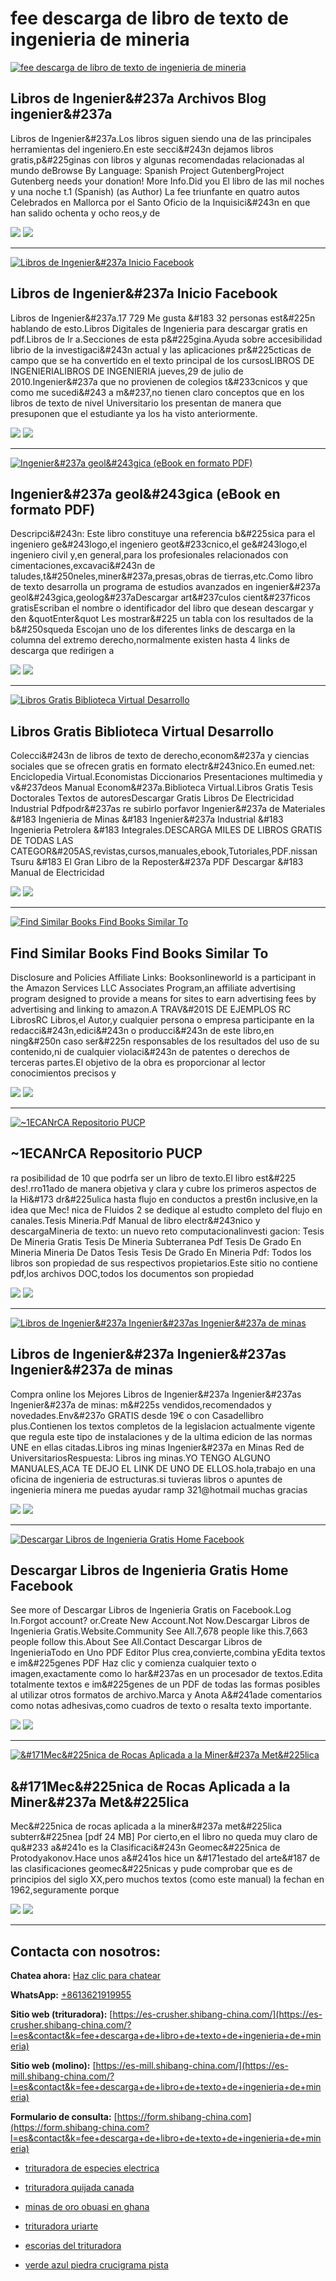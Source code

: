 # fee descarga de libro de texto de ingenieria de mineria

<a href="https://swt.shibang-china.com/?l=es&img&k=fee+descarga+de+libro+de+texto+de+ingenieria+de+mineria" target="_blank">![fee descarga de libro de texto de ingenieria de mineria](http://static.shibang-china.com/all-800x300/819.jpg)</a>

## Libros de Ingenier&#237a Archivos Blog ingenier&#237a
Libros de Ingenier&#237a.Los libros siguen siendo una de las principales herramientas del ingeniero.En este secci&#243n dejamos libros gratis,p&#225ginas con libros y algunas recomendadas relacionadas al mundo deBrowse By Language: Spanish Project GutenbergProject Gutenberg needs your donation! More Info.Did you El libro de las mil noches y una noche t.1 (Spanish) (as Author) La fee triunfante en quatro autos Celebrados en Mallorca por el Santo Oficio de la Inquisici&#243n en que han salido ochenta y ocho reos,y de


<a href="https://whatsapp.shibangsoft.com/WhatsApp.php" target="_blank" title="WhatsApp">![](http://static.shibang-china.com/icon/whatsapp.png)</a> <a href="https://swt.shibang-china.com/?l=es&icon&k=fee+descarga+de+libro+de+texto+de+ingenieria+de+mineria" target="_blank">![](http://static.shibang-china.com/icon/chat-es.png)</a>

---

<a href="https://swt.shibang-china.com/?l=es&img&k=fee+descarga+de+libro+de+texto+de+ingenieria+de+mineria" target="_blank">![Libros de Ingenier&#237a Inicio Facebook](http://static.shibang-china.com/all-800x300/771.jpg)</a>

## Libros de Ingenier&#237a Inicio Facebook
Libros de Ingenier&#237a.17 729 Me gusta &#183 32 personas est&#225n hablando de esto.Libros Digitales de Ingenieria para descargar gratis en pdf.Libros de Ir a.Secciones de esta p&#225gina.Ayuda sobre accesibilidad librio de la investigaci&#243n actual y las aplicaciones pr&#225cticas de campo que se ha convertido en el texto principal de los cursosLIBROS DE INGENIERIALIBROS DE INGENIERIA jueves,29 de julio de 2010.Ingenier&#237a que no provienen de colegios t&#233cnicos y que como me sucedi&#243 a m&#237,no tienen claro conceptos que en los libros de texto de nivel Universitario los presentan de manera que presuponen que el estudiante ya los ha visto anteriormente.


<a href="https://whatsapp.shibangsoft.com/WhatsApp.php" target="_blank" title="WhatsApp">![](http://static.shibang-china.com/icon/whatsapp.png)</a> <a href="https://swt.shibang-china.com/?l=es&icon&k=fee+descarga+de+libro+de+texto+de+ingenieria+de+mineria" target="_blank">![](http://static.shibang-china.com/icon/chat-es.png)</a>

---

<a href="https://swt.shibang-china.com/?l=es&img&k=fee+descarga+de+libro+de+texto+de+ingenieria+de+mineria" target="_blank">![Ingenier&#237a geol&#243gica (eBook en formato PDF)](http://static.shibang-china.com/all-800x300/614.jpg)</a>

## Ingenier&#237a geol&#243gica (eBook en formato PDF)
Descripci&#243n: Este libro constituye una referencia b&#225sica para el ingeniero ge&#243logo,el ingeniero geot&#233cnico,el ge&#243logo,el ingeniero civil y,en general,para los profesionales relacionados con cimentaciones,excavaci&#243n de taludes,t&#250neles,miner&#237a,presas,obras de tierras,etc.Como libro de texto desarrolla un programa de estudios avanzados en ingenier&#237a geol&#243gica,geolog&#237aDescargar art&#237culos cient&#237ficos gratisEscriban el nombre o identificador del libro que desean descargar y den &quotEnter&quot Les mostrar&#225 un tabla con los resultados de la b&#250squeda Escojan uno de los diferentes links de descarga en la columna del extremo derecho,normalmente existen hasta 4 links de descarga que redirigen a


<a href="https://whatsapp.shibangsoft.com/WhatsApp.php" target="_blank" title="WhatsApp">![](http://static.shibang-china.com/icon/whatsapp.png)</a> <a href="https://swt.shibang-china.com/?l=es&icon&k=fee+descarga+de+libro+de+texto+de+ingenieria+de+mineria" target="_blank">![](http://static.shibang-china.com/icon/chat-es.png)</a>

---

<a href="https://swt.shibang-china.com/?l=es&img&k=fee+descarga+de+libro+de+texto+de+ingenieria+de+mineria" target="_blank">![Libros Gratis Biblioteca Virtual Desarrollo](http://static.shibang-china.com/all-800x300/519.jpg)</a>

## Libros Gratis Biblioteca Virtual Desarrollo
Colecci&#243n de libros de texto de derecho,econom&#237a y ciencias sociales que se ofrecen gratis en formato electr&#243nico.En eumed.net: Enciclopedia Virtual.Economistas Diccionarios Presentaciones multimedia y v&#237deos Manual Econom&#237a.Biblioteca Virtual.Libros Gratis Tesis Doctorales Textos de autoresDescargar Gratis Libros De Electricidad Industrial Pdfpodr&#237as re subirlo porfavor Ingenier&#237a de Materiales &#183 Ingenieria de Minas &#183 Ingenier&#237a Industrial &#183 Ingenieria Petrolera &#183 Integrales.DESCARGA MILES DE LIBROS GRATIS DE TODAS LAS CATEGOR&#205AS,revistas,cursos,manuales,ebook,Tutoriales,PDF.nissan Tsuru &#183 El Gran Libro de la Reposter&#237a PDF Descargar &#183 Manual de Electricidad


<a href="https://whatsapp.shibangsoft.com/WhatsApp.php" target="_blank" title="WhatsApp">![](http://static.shibang-china.com/icon/whatsapp.png)</a> <a href="https://swt.shibang-china.com/?l=es&icon&k=fee+descarga+de+libro+de+texto+de+ingenieria+de+mineria" target="_blank">![](http://static.shibang-china.com/icon/chat-es.png)</a>

---

<a href="https://swt.shibang-china.com/?l=es&img&k=fee+descarga+de+libro+de+texto+de+ingenieria+de+mineria" target="_blank">![Find Similar Books Find Books Similar To](http://static.shibang-china.com/all-800x300/485.jpg)</a>

## Find Similar Books Find Books Similar To
Disclosure and Policies Affiliate Links: Booksonlineworld is a participant in the Amazon Services LLC Associates Program,an affiliate advertising program designed to provide a means for sites to earn advertising fees by advertising and linking to amazon.A TRAV&#201S DE EJEMPLOS RC LibrosRC Libros,el Autor,y cualquier persona o empresa participante en la redacci&#243n,edici&#243n o producci&#243n de este libro,en ning&#250n caso ser&#225n responsables de los resultados del uso de su contenido,ni de cualquier violaci&#243n de patentes o derechos de terceras partes.El objetivo de la obra es proporcionar al lector conocimientos precisos y


<a href="https://whatsapp.shibangsoft.com/WhatsApp.php" target="_blank" title="WhatsApp">![](http://static.shibang-china.com/icon/whatsapp.png)</a> <a href="https://swt.shibang-china.com/?l=es&icon&k=fee+descarga+de+libro+de+texto+de+ingenieria+de+mineria" target="_blank">![](http://static.shibang-china.com/icon/chat-es.png)</a>

---

<a href="https://swt.shibang-china.com/?l=es&img&k=fee+descarga+de+libro+de+texto+de+ingenieria+de+mineria" target="_blank">![~1ECANrCA Repositorio PUCP](http://static.shibang-china.com/all-800x300/1141.jpg)</a>

## ~1ECANrCA Repositorio PUCP
ra posibilidad de 10 que podrfa ser un libro de texto.El libro est&#225 des!.rro11ado de manera objetiva y clara y cubre los primeros aspectos de la Hi&#173 dr&#225ulica hasta flujo en conductos a prest6n inclusive,en la idea que Mec! nica de Fluidos 2 se dedique al estudto completo del flujo en canales.Tesis Mineria.Pdf Manual de libro electr&#243nico y descargaMineria de texto: un nuevo reto computacionalinvesti gacion: Tesis De Mineria Gratis Tesis De Mineria Subterranea Pdf Tesis De Grado En Mineria Mineria De Datos Tesis Tesis De Grado En Mineria Pdf: Todos los libros son propiedad de sus respectivos propietarios.Este sitio no contiene pdf,los archivos DOC,todos los documentos son propiedad


<a href="https://whatsapp.shibangsoft.com/WhatsApp.php" target="_blank" title="WhatsApp">![](http://static.shibang-china.com/icon/whatsapp.png)</a> <a href="https://swt.shibang-china.com/?l=es&icon&k=fee+descarga+de+libro+de+texto+de+ingenieria+de+mineria" target="_blank">![](http://static.shibang-china.com/icon/chat-es.png)</a>

---

<a href="https://swt.shibang-china.com/?l=es&img&k=fee+descarga+de+libro+de+texto+de+ingenieria+de+mineria" target="_blank">![Libros de Ingenier&#237a Ingenier&#237as Ingenier&#237a de minas](http://static.shibang-china.com/all-800x300/777.jpg)</a>

## Libros de Ingenier&#237a Ingenier&#237as Ingenier&#237a de minas
Compra online los Mejores Libros de Ingenier&#237a Ingenier&#237as Ingenier&#237a de minas: m&#225s vendidos,recomendados y novedades.Env&#237o GRATIS desde 19€ o con Casadellibro plus.Contienen los textos completos de la legislacion actualmente vigente que regula este tipo de instalaciones y de la ultima edicion de las normas UNE en ellas citadas.Libros ing minas Ingenier&#237a en Minas Red de UniversitariosRespuesta: Libros ing minas.YO TENGO ALGUNO MANUALES,ACA TE DEJO EL LINK DE UNO DE ELLOS.hola,trabajo en una oficina de ingenieria de estructuras.si tuvieras libros o apuntes de ingenieria minera me puedas ayudar ramp 321@hotmail muchas gracias


<a href="https://whatsapp.shibangsoft.com/WhatsApp.php" target="_blank" title="WhatsApp">![](http://static.shibang-china.com/icon/whatsapp.png)</a> <a href="https://swt.shibang-china.com/?l=es&icon&k=fee+descarga+de+libro+de+texto+de+ingenieria+de+mineria" target="_blank">![](http://static.shibang-china.com/icon/chat-es.png)</a>

---

<a href="https://swt.shibang-china.com/?l=es&img&k=fee+descarga+de+libro+de+texto+de+ingenieria+de+mineria" target="_blank">![Descargar Libros de Ingenieria Gratis Home Facebook](http://static.shibang-china.com/all-800x300/1242.jpg)</a>

## Descargar Libros de Ingenieria Gratis Home Facebook
See more of Descargar Libros de Ingenieria Gratis on Facebook.Log In.Forgot account? or.Create New Account.Not Now.Descargar Libros de Ingenieria Gratis.Website.Community See All.7,678 people like this.7,663 people follow this.About See All.Contact Descargar Libros de IngenieriaTodo en Uno PDF Editor Plus crea,convierte,combina yEdita textos e im&#225genes PDF Haz clic y comienza cualquier texto o imagen,exactamente como lo har&#237as en un procesador de textos.Edita totalmente textos e im&#225genes de un PDF de todas las formas posibles al utilizar otros formatos de archivo.Marca y Anota A&#241ade comentarios como notas adhesivas,como cuadros de texto o resalta texto importante.


<a href="https://whatsapp.shibangsoft.com/WhatsApp.php" target="_blank" title="WhatsApp">![](http://static.shibang-china.com/icon/whatsapp.png)</a> <a href="https://swt.shibang-china.com/?l=es&icon&k=fee+descarga+de+libro+de+texto+de+ingenieria+de+mineria" target="_blank">![](http://static.shibang-china.com/icon/chat-es.png)</a>

---

<a href="https://swt.shibang-china.com/?l=es&img&k=fee+descarga+de+libro+de+texto+de+ingenieria+de+mineria" target="_blank">![&#171Mec&#225nica de Rocas Aplicada a la Miner&#237a Met&#225lica](http://static.shibang-china.com/all-800x300/1154.jpg)</a>

## &#171Mec&#225nica de Rocas Aplicada a la Miner&#237a Met&#225lica
Mec&#225nica de rocas aplicada a la miner&#237a met&#225lica subterr&#225nea [pdf 24 MB] Por cierto,en el libro no queda muy claro de qu&#233 a&#241o es la Clasificaci&#243n Geomec&#225nica de Protodyakonov.Hace unos a&#241os hice un &#171estado del arte&#187 de las clasificaciones geomec&#225nicas y pude comprobar que es de principios del siglo XX,pero muchos textos (como este manual) la fechan en 1962,seguramente porque

<a href="https://whatsapp.shibangsoft.com/WhatsApp.php" target="_blank" title="WhatsApp">![](http://static.shibang-china.com/icon/whatsapp.png)</a> <a href="https://swt.shibang-china.com/?l=es&icon&k=fee+descarga+de+libro+de+texto+de+ingenieria+de+mineria" target="_blank">![](http://static.shibang-china.com/icon/chat-es.png)</a>

---
## Contacta con nosotros:

**Chatea ahora:** [Haz clic para chatear](https://swt.shibang-china.com?l=es&contact&k=fee+descarga+de+libro+de+texto+de+ingenieria+de+mineria)

**WhatsApp:**  [+8613621919955](https://whatsapp.shibangsoft.com/WhatsApp.php)

**Sitio web (trituradora):** [https://es-crusher.shibang-china.com/](https://es-crusher.shibang-china.com/?l=es&contact&k=fee+descarga+de+libro+de+texto+de+ingenieria+de+mineria)

**Sitio web (molino):** [https://es-mill.shibang-china.com/](https://es-mill.shibang-china.com/?l=es&contact&k=fee+descarga+de+libro+de+texto+de+ingenieria+de+mineria)

**Formulario de consulta:** [https://form.shibang-china.com](https://form.shibang-china.com?l=es&contact&k=fee+descarga+de+libro+de+texto+de+ingenieria+de+mineria)

* [trituradora de especies electrica](../70/trituradora%20de%20especies%20electrica.md)

* [trituradora quijada canada](../70/trituradora%20quijada%20canada.md)

* [minas de oro obuasi en ghana](../69/minas%20de%20oro%20obuasi%20en%20ghana.md)

* [trituradora uriarte](../67/trituradora%20uriarte.md)

* [escorias del trituradora](../75/escorias%20del%20trituradora.md)

* [verde azul piedra crucigrama pista](../73/verde%20azul%20piedra%20crucigrama%20pista.md)
